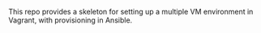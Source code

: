 This repo provides a skeleton for setting up a multiple VM environment in
Vagrant, with provisioning in Ansible.
